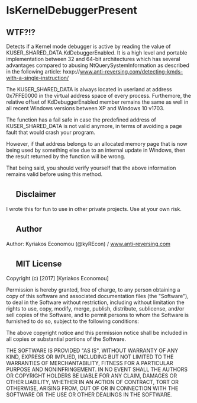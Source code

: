 # IsKernelDebuggerPresent

WTF?!?
------
Detects if a Kernel mode debugger is active by reading the value of KUSER_SHARED_DATA.KdDebuggerEnabled. 
It is a high level and portable implementation  between 32 and 64-bit architectures which has several
advantages compared to abusing NtQuerySystemInformation as described in the following article:
hxxp://www.anti-reversing.com/detecting-kmds-with-a-single-instruction/

The KUSER_SHARED_DATA is always located in userland at address 0x7FFE0000 in the virtual
address space of every process. Furthemore, the relative offset of KdDebuggerEnabled member
remains the same as well in all recent Windows versions between XP and Windows 10 v1703.

The function has a fail safe in case the predefined address of KUSER_SHARED_DATA is not valid
anymore, in terms of avoiding a page fault that would crash your program.

However, if that address belongs to an allocated memory page that is now being used by something
else due to an internal update in Windows, then the result returned by the function will be wrong.

That being said, you should verify yourself that the above information remains valid before
using this method.

　
Disclaimer
----------
I wrote this for fun to use in other private projects. Use at your own risk.

　
Author
------
Author: Kyriakos Economou (@kyREcon) / www.anti-reversing.com

　
MIT License
-----------

Copyright (c) [2017] [Kyriakos Economou]

Permission is hereby granted, free of charge, to any person obtaining a copy
of this software and associated documentation files (the "Software"), to deal
in the Software without restriction, including without limitation the rights
to use, copy, modify, merge, publish, distribute, sublicense, and/or sell
copies of the Software, and to permit persons to whom the Software is
furnished to do so, subject to the following conditions:

The above copyright notice and this permission notice shall be included in all
copies or substantial portions of the Software.

THE SOFTWARE IS PROVIDED "AS IS", WITHOUT WARRANTY OF ANY KIND, EXPRESS OR
IMPLIED, INCLUDING BUT NOT LIMITED TO THE WARRANTIES OF MERCHANTABILITY,
FITNESS FOR A PARTICULAR PURPOSE AND NONINFRINGEMENT. IN NO EVENT SHALL THE
AUTHORS OR COPYRIGHT HOLDERS BE LIABLE FOR ANY CLAIM, DAMAGES OR OTHER
LIABILITY, WHETHER IN AN ACTION OF CONTRACT, TORT OR OTHERWISE, ARISING FROM,
OUT OF OR IN CONNECTION WITH THE SOFTWARE OR THE USE OR OTHER DEALINGS IN THE
SOFTWARE.
